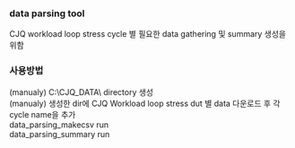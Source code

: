 ### data parsing tool
CJQ workload loop stress cycle 별 필요한 data gathering 및 summary 생성을 위함

### 사용방법
(manualy) C:\CJQ_DATA\ directory 생성      
(manualy) 생성한 dir에 CJQ Workload loop stress dut 별 data 다운로드 후 각 cycle name을 추가      
data_parsing_makecsv run       
data_parsing_summary run       
 
